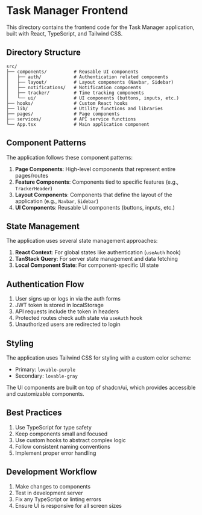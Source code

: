 
# Task Manager Frontend

This directory contains the frontend code for the Task Manager application, built with React, TypeScript, and Tailwind CSS.

## Directory Structure

```
src/
├── components/          # Reusable UI components
│   ├── auth/            # Authentication related components
│   ├── layout/          # Layout components (Navbar, Sidebar)
│   ├── notifications/   # Notification components
│   ├── tracker/         # Time tracking components
│   └── ui/              # UI components (buttons, inputs, etc.)
├── hooks/               # Custom React hooks
├── lib/                 # Utility functions and libraries
├── pages/               # Page components
├── services/            # API service functions
└── App.tsx              # Main application component
```

## Component Patterns

The application follows these component patterns:

1. **Page Components**: High-level components that represent entire pages/routes
2. **Feature Components**: Components tied to specific features (e.g., `TrackerHeader`)
3. **Layout Components**: Components that define the layout of the application (e.g., `Navbar`, `Sidebar`)
4. **UI Components**: Reusable UI components (buttons, inputs, etc.)

## State Management

The application uses several state management approaches:

1. **React Context**: For global states like authentication (`useAuth` hook)
2. **TanStack Query**: For server state management and data fetching
3. **Local Component State**: For component-specific UI state

## Authentication Flow

1. User signs up or logs in via the auth forms
2. JWT token is stored in localStorage
3. API requests include the token in headers
4. Protected routes check auth state via `useAuth` hook
5. Unauthorized users are redirected to login

## Styling

The application uses Tailwind CSS for styling with a custom color scheme:

- Primary: `lovable-purple`
- Secondary: `lovable-gray`

The UI components are built on top of shadcn/ui, which provides accessible and customizable components.

## Best Practices

1. Use TypeScript for type safety
2. Keep components small and focused
3. Use custom hooks to abstract complex logic
4. Follow consistent naming conventions
5. Implement proper error handling

## Development Workflow

1. Make changes to components
2. Test in development server
3. Fix any TypeScript or linting errors
4. Ensure UI is responsive for all screen sizes

